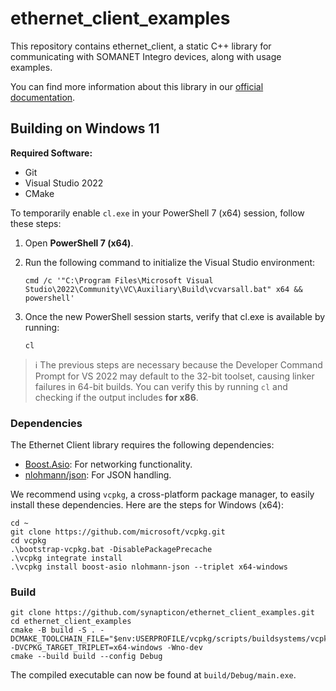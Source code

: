 # ethernet_client_examples

This repository contains ethernet_client, a static C++ library for communicating with SOMANET Integro devices, along with usage examples.

You can find more information about this library in our [official documentation](https://synapticon.github.io/motion_master/md_libs_ethernet_client_README.html).

## Building on Windows 11

**Required Software:**

- Git
- Visual Studio 2022
- CMake

To temporarily enable `cl.exe` in your PowerShell 7 (x64) session, follow these steps:

1. Open **PowerShell 7 (x64)**.
2. Run the following command to initialize the Visual Studio environment:

   ```pwsh
   cmd /c '"C:\Program Files\Microsoft Visual Studio\2022\Community\VC\Auxiliary\Build\vcvarsall.bat" x64 && powershell'
   ```

3. Once the new PowerShell session starts, verify that cl.exe is available by running:

   ```pwsh
   cl
   ```

> ℹ️ The previous steps are necessary because the Developer Command Prompt for VS 2022 may default to the 32-bit toolset, causing linker failures in 64-bit builds. You can verify this by running `cl` and checking if the output includes **for x86**.

### Dependencies

The Ethernet Client library requires the following dependencies:

- [Boost.Asio](https://www.boost.org/doc/libs/1_83_0/doc/html/boost_asio.html): For networking functionality.
- [nlohmann/json](https://github.com/nlohmann/json): For JSON handling.

We recommend using `vcpkg`, a cross-platform package manager, to easily install these dependencies. Here are the steps for Windows (x64):

```pwsh
cd ~
git clone https://github.com/microsoft/vcpkg.git
cd vcpkg
.\bootstrap-vcpkg.bat -DisablePackagePrecache
.\vcpkg integrate install
.\vcpkg install boost-asio nlohmann-json --triplet x64-windows
```

### Build

```pwsh
git clone https://github.com/synapticon/ethernet_client_examples.git
cd ethernet_client_examples
cmake -B build -S . -DCMAKE_TOOLCHAIN_FILE="$env:USERPROFILE/vcpkg/scripts/buildsystems/vcpkg.cmake" -DVCPKG_TARGET_TRIPLET=x64-windows -Wno-dev
cmake --build build --config Debug
```

The compiled executable can now be found at `build/Debug/main.exe`.
